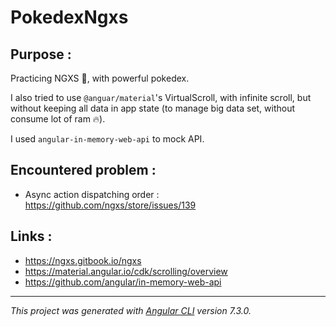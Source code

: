 # PokedexNgxs

## Purpose :

Practicing NGXS 🚀, with powerful pokedex.

I also tried to use `@anguar/material`'s VirtualScroll, with infinite scroll, but without keeping all data in app state (to manage big data set, without consume lot of ram 🔥).

I used `angular-in-memory-web-api` to mock API.

## Encountered problem :

- Async action dispatching order : https://github.com/ngxs/store/issues/139

## Links :

- https://ngxs.gitbook.io/ngxs
- https://material.angular.io/cdk/scrolling/overview
- https://github.com/angular/in-memory-web-api

------

*This project was generated with [Angular CLI](https://github.com/angular/angular-cli) version 7.3.0.*
